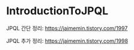 # IntroductionToJPQL

JPQL 간단 정리: https://jaimemin.tistory.com/1997

JPQL 추가 정리: https://jaimemin.tistory.com/1998
